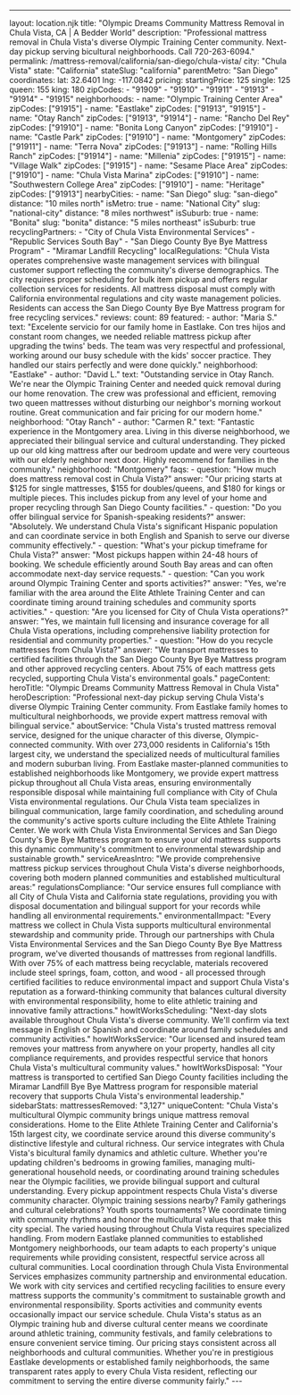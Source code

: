 ---
layout: location.njk
title: "Olympic Dreams Community Mattress Removal in Chula Vista, CA | A Bedder World"
description: "Professional mattress removal in Chula Vista's diverse Olympic Training Center community. Next-day pickup serving bicultural neighborhoods. Call 720-263-6094."
permalink: /mattress-removal/california/san-diego/chula-vista/
city: "Chula Vista" state: "California" stateSlug: "california" parentMetro: "San Diego" coordinates: lat: 32.6401 lng: -117.0842 pricing: startingPrice: 125 single: 125 queen: 155 king: 180 zipCodes: - "91909" - "91910" - "91911" - "91913" - "91914" - "91915" neighborhoods: - name: "Olympic Training Center Area" zipCodes: ["91915"] - name: "Eastlake" zipCodes: ["91913", "91915"] - name: "Otay Ranch" zipCodes: ["91913", "91914"] - name: "Rancho Del Rey" zipCodes: ["91910"] - name: "Bonita Long Canyon" zipCodes: ["91910"] - name: "Castle Park" zipCodes: ["91910"] - name: "Montgomery" zipCodes: ["91911"] - name: "Terra Nova" zipCodes: ["91913"] - name: "Rolling Hills Ranch" zipCodes: ["91914"] - name: "Millenia" zipCodes: ["91915"] - name: "Village Walk" zipCodes: ["91915"] - name: "Sesame Place Area" zipCodes: ["91910"] - name: "Chula Vista Marina" zipCodes: ["91910"] - name: "Southwestern College Area" zipCodes: ["91910"] - name: "Heritage" zipCodes: ["91913"] nearbyCities: - name: "San Diego" slug: "san-diego" distance: "10 miles north" isMetro: true - name: "National City" slug: "national-city" distance: "8 miles northwest" isSuburb: true - name: "Bonita" slug: "bonita" distance: "5 miles northeast" isSuburb: true recyclingPartners: - "City of Chula Vista Environmental Services" - "Republic Services South Bay" - "San Diego County Bye Bye Mattress Program" - "Miramar Landfill Recycling" localRegulations: "Chula Vista operates comprehensive waste management services with bilingual customer support reflecting the community's diverse demographics. The city requires proper scheduling for bulk item pickup and offers regular collection services for residents. All mattress disposal must comply with California environmental regulations and city waste management policies. Residents can access the San Diego County Bye Bye Mattress program for free recycling services." reviews: count: 89 featured: - author: "Maria S." text: "Excelente servicio for our family home in Eastlake. Con tres hijos and constant room changes, we needed reliable mattress pickup after upgrading the twins' beds. The team was very respectful and professional, working around our busy schedule with the kids' soccer practice. They handled our stairs perfectly and were done quickly." neighborhood: "Eastlake" - author: "David L." text: "Outstanding service in Otay Ranch. We're near the Olympic Training Center and needed quick removal during our home renovation. The crew was professional and efficient, removing two queen mattresses without disturbing our neighbor's morning workout routine. Great communication and fair pricing for our modern home." neighborhood: "Otay Ranch" - author: "Carmen R." text: "Fantastic experience in the Montgomery area. Living in this diverse neighborhood, we appreciated their bilingual service and cultural understanding. They picked up our old king mattress after our bedroom update and were very courteous with our elderly neighbor next door. Highly recommend for families in the community." neighborhood: "Montgomery" faqs: - question: "How much does mattress removal cost in Chula Vista?" answer: "Our pricing starts at $125 for single mattresses, $155 for doubles/queens, and $180 for kings or multiple pieces. This includes pickup from any level of your home and proper recycling through San Diego County facilities." - question: "Do you offer bilingual service for Spanish-speaking residents?" answer: "Absolutely. We understand Chula Vista's significant Hispanic population and can coordinate service in both English and Spanish to serve our diverse community effectively." - question: "What's your pickup timeframe for Chula Vista?" answer: "Most pickups happen within 24-48 hours of booking. We schedule efficiently around South Bay areas and can often accommodate next-day service requests." - question: "Can you work around Olympic Training Center and sports activities?" answer: "Yes, we're familiar with the area around the Elite Athlete Training Center and can coordinate timing around training schedules and community sports activities." - question: "Are you licensed for City of Chula Vista operations?" answer: "Yes, we maintain full licensing and insurance coverage for all Chula Vista operations, including comprehensive liability protection for residential and community properties." - question: "How do you recycle mattresses from Chula Vista?" answer: "We transport mattresses to certified facilities through the San Diego County Bye Bye Mattress program and other approved recycling centers. About 75% of each mattress gets recycled, supporting Chula Vista's environmental goals." pageContent: heroTitle: "Olympic Dreams Community Mattress Removal in Chula Vista" heroDescription: "Professional next-day pickup serving Chula Vista's diverse Olympic Training Center community. From Eastlake family homes to multicultural neighborhoods, we provide expert mattress removal with bilingual service." aboutService: "Chula Vista's trusted mattress removal service, designed for the unique character of this diverse, Olympic-connected community. With over 273,000 residents in California's 15th largest city, we understand the specialized needs of multicultural families and modern suburban living. From Eastlake master-planned communities to established neighborhoods like Montgomery, we provide expert mattress pickup throughout all Chula Vista areas, ensuring environmentally responsible disposal while maintaining full compliance with City of Chula Vista environmental regulations. Our Chula Vista team specializes in bilingual communication, large family coordination, and scheduling around the community's active sports culture including the Elite Athlete Training Center. We work with Chula Vista Environmental Services and San Diego County's Bye Bye Mattress program to ensure your old mattress supports this dynamic community's commitment to environmental stewardship and sustainable growth." serviceAreasIntro: "We provide comprehensive mattress pickup services throughout Chula Vista's diverse neighborhoods, covering both modern planned communities and established multicultural areas:" regulationsCompliance: "Our service ensures full compliance with all City of Chula Vista and California state regulations, providing you with disposal documentation and bilingual support for your records while handling all environmental requirements." environmentalImpact: "Every mattress we collect in Chula Vista supports multicultural environmental stewardship and community pride. Through our partnerships with Chula Vista Environmental Services and the San Diego County Bye Bye Mattress program, we've diverted thousands of mattresses from regional landfills. With over 75% of each mattress being recyclable, materials recovered include steel springs, foam, cotton, and wood - all processed through certified facilities to reduce environmental impact and support Chula Vista's reputation as a forward-thinking community that balances cultural diversity with environmental responsibility, home to elite athletic training and innovative family attractions." howItWorksScheduling: "Next-day slots available throughout Chula Vista's diverse community. We'll confirm via text message in English or Spanish and coordinate around family schedules and community activities." howItWorksService: "Our licensed and insured team removes your mattress from anywhere on your property, handles all city compliance requirements, and provides respectful service that honors Chula Vista's multicultural community values." howItWorksDisposal: "Your mattress is transported to certified San Diego County facilities including the Miramar Landfill Bye Bye Mattress program for responsible material recovery that supports Chula Vista's environmental leadership." sidebarStats: mattressesRemoved: "3,127" uniqueContent: "Chula Vista's multicultural Olympic community brings unique mattress removal considerations. Home to the Elite Athlete Training Center and California's 15th largest city, we coordinate service around this diverse community's distinctive lifestyle and cultural richness. Our service integrates with Chula Vista's bicultural family dynamics and athletic culture. Whether you're updating children's bedrooms in growing families, managing multi-generational household needs, or coordinating around training schedules near the Olympic facilities, we provide bilingual support and cultural understanding. Every pickup appointment respects Chula Vista's diverse community character. Olympic training sessions nearby? Family gatherings and cultural celebrations? Youth sports tournaments? We coordinate timing with community rhythms and honor the multicultural values that make this city special. The varied housing throughout Chula Vista requires specialized handling. From modern Eastlake planned communities to established Montgomery neighborhoods, our team adapts to each property's unique requirements while providing consistent, respectful service across all cultural communities. Local coordination through Chula Vista Environmental Services emphasizes community partnership and environmental education. We work with city services and certified recycling facilities to ensure every mattress supports the community's commitment to sustainable growth and environmental responsibility. Sports activities and community events occasionally impact our service schedule. Chula Vista's status as an Olympic training hub and diverse cultural center means we coordinate around athletic training, community festivals, and family celebrations to ensure convenient service timing. Our pricing stays consistent across all neighborhoods and cultural communities. Whether you're in prestigious Eastlake developments or established family neighborhoods, the same transparent rates apply to every Chula Vista resident, reflecting our commitment to serving the entire diverse community fairly." ---